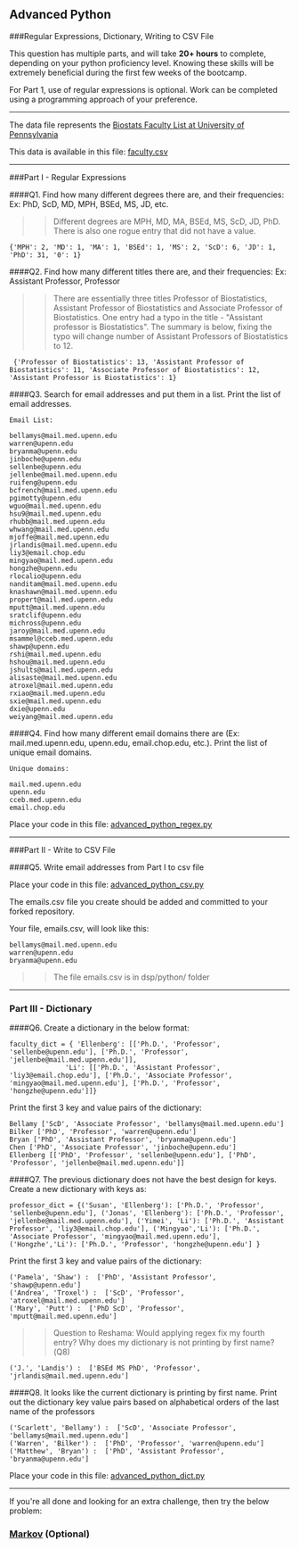 ## Advanced Python    

###Regular Expressions, Dictionary, Writing to CSV File  

This question has multiple parts, and will take **20+ hours** to complete, depending on your python proficiency level.  Knowing these skills will be extremely beneficial during the first few weeks of the bootcamp.

For Part 1, use of regular expressions is optional.  Work can be completed using a programming approach of your preference. 

---

The data file represents the [Biostats Faculty List at University of Pennsylvania](http://www.med.upenn.edu/cceb/biostat/faculty.shtml)

This data is available in this file:  [faculty.csv](python/faculty.csv)

--- 

###Part I - Regular Expressions  


####Q1. Find how many different degrees there are, and their frequencies: Ex:  PhD, ScD, MD, MPH, BSEd, MS, JD, etc.

> > Different degrees are MPH, MD, MA, BSEd, MS, ScD, JD, PhD. There is also one rogue entry that did not have a value.


```{'MPH': 2, 'MD': 1, 'MA': 1, 'BSEd': 1, 'MS': 2, 'ScD': 6, 'JD': 1, 'PhD': 31, '0': 1}```


####Q2. Find how many different titles there are, and their frequencies:  Ex:  Assistant Professor, Professor

> > There are essentially three titles Professor of Biostatistics, Assistant Professor of Biostatistics and Associate Professor of Biostatistics. One entry had a typo in the title  - "Assistant professor is Biostatistics". The summary is below, fixing the typo will change number of Assistant Professors of Biostatistics to 12.

``` {'Professor of Biostatistics': 13, 'Assistant Professor of Biostatistics': 11, 'Associate Professor of Biostatistics': 12, 'Assistant Professor is Biostatistics': 1}```


####Q3. Search for email addresses and put them in a list.  Print the list of email addresses.


```
Email List:

bellamys@mail.med.upenn.edu
warren@upenn.edu
bryanma@upenn.edu
jinboche@upenn.edu
sellenbe@upenn.edu
jellenbe@mail.med.upenn.edu
ruifeng@upenn.edu
bcfrench@mail.med.upenn.edu
pgimotty@upenn.edu
wguo@mail.med.upenn.edu
hsu9@mail.med.upenn.edu
rhubb@mail.med.upenn.edu
whwang@mail.med.upenn.edu
mjoffe@mail.med.upenn.edu
jrlandis@mail.med.upenn.edu
liy3@email.chop.edu
mingyao@mail.med.upenn.edu
hongzhe@upenn.edu
rlocalio@upenn.edu
nanditam@mail.med.upenn.edu
knashawn@mail.med.upenn.edu
propert@mail.med.upenn.edu
mputt@mail.med.upenn.edu
sratclif@upenn.edu
michross@upenn.edu
jaroy@mail.med.upenn.edu
msammel@cceb.med.upenn.edu
shawp@upenn.edu
rshi@mail.med.upenn.edu
hshou@mail.med.upenn.edu
jshults@mail.med.upenn.edu
alisaste@mail.med.upenn.edu
atroxel@mail.med.upenn.edu
rxiao@mail.med.upenn.edu
sxie@mail.med.upenn.edu
dxie@upenn.edu
weiyang@mail.med.upenn.edu
```


####Q4. Find how many different email domains there are (Ex:  mail.med.upenn.edu, upenn.edu, email.chop.edu, etc.).  Print the list of unique email domains.


```
Unique domains:

mail.med.upenn.edu
upenn.edu
cceb.med.upenn.edu
email.chop.edu
```

Place your code in this file: [advanced_python_regex.py](python/advanced_python_regex.py)

---

###Part II - Write to CSV File

####Q5.  Write email addresses from Part I to csv file

Place your code in this file: [advanced_python_csv.py](python/advanced_python_csv.py)

The emails.csv file you create should be added and committed to your forked repository.

Your file, emails.csv, will look like this:
```
bellamys@mail.med.upenn.edu
warren@upenn.edu
bryanma@upenn.edu
```


> > The file emails.csv is in dsp/python/ folder
---

### Part III - Dictionary

####Q6.  Create a dictionary in the below format:
```
faculty_dict = { 'Ellenberg': [['Ph.D.', 'Professor', 'sellenbe@upenn.edu'], ['Ph.D.', 'Professor', 'jellenbe@mail.med.upenn.edu']],
              'Li': [['Ph.D.', 'Assistant Professor', 'liy3@email.chop.edu'], ['Ph.D.', 'Associate Professor', 'mingyao@mail.med.upenn.edu'], ['Ph.D.', 'Professor', 'hongzhe@upenn.edu']]}
```
Print the first 3 key and value pairs of the dictionary:
```
Bellamy ['ScD', 'Associate Professor', 'bellamys@mail.med.upenn.edu']
Bilker ['PhD', 'Professor', 'warren@upenn.edu']
Bryan ['PhD', 'Assistant Professor', 'bryanma@upenn.edu']
Chen ['PhD', 'Associate Professor', 'jinboche@upenn.edu']
Ellenberg [['PhD', 'Professor', 'sellenbe@upenn.edu'], ['PhD', 'Professor', 'jellenbe@mail.med.upenn.edu']]
```


####Q7.  The previous dictionary does not have the best design for keys.  Create a new dictionary with keys as:

```
professor_dict = {('Susan', 'Ellenberg'): ['Ph.D.', 'Professor', 'sellenbe@upenn.edu'], ('Jonas', 'Ellenberg'): ['Ph.D.', 'Professor', 'jellenbe@mail.med.upenn.edu'], ('Yimei', 'Li'): ['Ph.D.', 'Assistant Professor', 'liy3@email.chop.edu'], ('Mingyao','Li'): ['Ph.D.', 'Associate Professor', 'mingyao@mail.med.upenn.edu'], ('Hongzhe','Li'): ['Ph.D.', 'Professor', 'hongzhe@upenn.edu'] }
```

Print the first 3 key and value pairs of the dictionary:

```
('Pamela', 'Shaw') :  ['PhD', 'Assistant Professor', 'shawp@upenn.edu']
('Andrea', 'Troxel') :  ['ScD', 'Professor', 'atroxel@mail.med.upenn.edu']
('Mary', 'Putt') :  ['PhD ScD', 'Professor', 'mputt@mail.med.upenn.edu']
```

> > Question to Reshama: Would applying regex fix my fourth entry? Why does my dictionary is not printing by first name?(Q8)


```('J.', 'Landis') :  ['BSEd MS PhD', 'Professor', 'jrlandis@mail.med.upenn.edu']```



####Q8.  It looks like the current dictionary is printing by first name.  Print out the dictionary key value pairs based on alphabetical orders of the last name of the professors

```
('Scarlett', 'Bellamy') :  ['ScD', 'Associate Professor', 'bellamys@mail.med.upenn.edu']
('Warren', 'Bilker') :  ['PhD', 'Professor', 'warren@upenn.edu']
('Matthew', 'Bryan') :  ['PhD', 'Assistant Professor', 'bryanma@upenn.edu']
```

Place your code in this file: [advanced_python_dict.py](python/advanced_python_dict.py)

--- 

If you're all done and looking for an extra challenge, then try the below problem:  

### [Markov](python/markov.py) (Optional)

